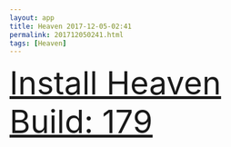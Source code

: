 ```yaml
---
layout: app
title: Heaven 2017-12-05-02:41
permalink: 201712050241.html
tags: [Heaven]
---
```

<div class="pure-g">
    <div class="pure-u-1-1" style="font-size: 4em">
        <a class="pure-button-primary" href="itms-services://?action=download-manifest&url=https%3A%2F%2Flitsungyisigono.github.io%2FTestScript%2Fmanifests%2F201712050241.plist"><i class="fa fa-download" aria-hidden="true"></i>Install Heaven Build: 179</a>
    </div>
</div>